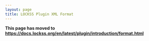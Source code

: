 ```yaml
---
layout: page
title: LOCKSS Plugin XML Format
---
```


**This page has moved to <https://docs.lockss.org/en/latest/plugin/introduction/format.html>**

